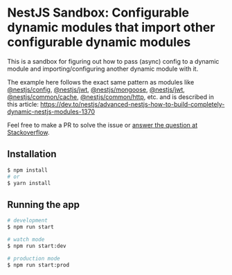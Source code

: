 # NestJS Sandbox: Configurable dynamic modules that import other configurable dynamic modules

This is a sandbox for figuring out how to pass (async) config to a dynamic module and importing/configuring another dynamic module with it.

The example here follows the exact same pattern as modules like [@nestjs/config](https://github.com/nestjs/config/tree/master/lib), [@nestjs/jwt](https://github.com/nestjs/jwt/tree/master/lib), [@nestjs/mongoose](https://github.com/nestjs/mongoose/tree/master/lib), [@nestjs/jwt](https://github.com/nestjs/jwt/tree/master/lib), [@nestjs/common/cache](https://github.com/nestjs/nest/tree/master/packages/common/cache), [@nestjs/common/http](https://github.com/nestjs/nest/tree/master/packages/common/http), etc. and is described in this article: https://dev.to/nestjs/advanced-nestjs-how-to-build-completely-dynamic-nestjs-modules-1370

Feel free to make a PR to solve the issue or [answer the question at Stackoverflow](https://stackoverflow.com/questions/63356440/how-to-import-a-registerasync-in-a-dynamic-nestjs-module). 


## Installation

```bash
$ npm install
# or
$ yarn install
```

## Running the app

```bash
# development
$ npm run start

# watch mode
$ npm run start:dev

# production mode
$ npm run start:prod
```

